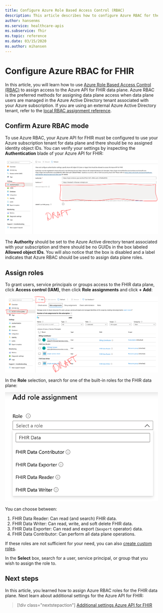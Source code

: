 ```yaml
---
title: Configure Azure Role Based Access Control (RBAC)
description: This article describes how to configure Azure RBAC for the Azure API for FHIR data plane
author: hansenms
ms.service: healthcare-apis
ms.subservice: fhir
ms.topic: reference 
ms.date: 03/15/2020
ms.author: mihansen
---
```

# Configure Azure RBAC for FHIR 

In this article, you will learn how to use [Azure Role Based Access Control (RBAC)](https://docs.microsoft.com/azure/role-based-access-control/) to assign access to the Azure API for FHIR data plane. Azure RBAC is the preferred methods for assigning data plane access when data plane users are managed in the Azure Active Directory tenant associated with your Azure subscription. If you are using an external Azure Active Directory tenant, refer to the [local RBAC assignment reference](configure-local-rbac.md).

## Confirm Azure RBAC mode

To use Azure RBAC, your Azure API for FHIR must be configured to use your Azure subscription tenant for data plane and there should be no assigned identity object IDs. You can verify your settings by inspecting the **Authentication** blade of your Azure API for FHIR:

![Confirm Azure RBAC mode](media/rbac/confirm-azure-rbac-mode.png)

The **Authority** should be set to the Azure Active directory tenant associated with your subscription and there should be no GUIDs in the box labeled **Allowed object IDs**. You will also notice that the box is disabled and a label indicates that Azure RBAC should be used to assign data plane roles.

## Assign roles

To grant users, service principals or groups access to the FHIR data plane, click **Access control (IAM)**, then click **Role assignments** and click **+ Add**:

![Add Azure RBAC role assignment](media/rbac/add-azure-rbac-role-assignment.png)

In the **Role** selection, search for one of the built-in roles for the FHIR data plane:

![Built-in FHIR data roles](media/rbac/built-in-fhir-data-roles.png)

You can choose between:

1. FHIR Data Reader: Can read (and search) FHIR data.
1. FHIR Data Writer: Can read, write, and soft delete FHIR data.
1. FHIR Data Exporter: Can read and export (`$export` operator) data.
1. FHIR Data Contributor: Can perform all data plane operations.

If these roles are not sufficient for your need, you can also [create custom roles](https://docs.microsoft.com/azure/role-based-access-control/tutorial-custom-role-powershell).

In the **Select** box, search for a user, service principal, or group that you wish to assign the role to.

## Next steps

In this article, you learned how to assign Azure RBAC roles for the FHIR data plane. Next learn about additional settings for the Azure API for FHIR:
 
>[!div class="nextstepaction"]
>[Additional settings Azure API for FHIR](azure-api-for-fhir-additional-settings.md)

